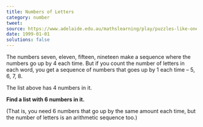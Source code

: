 ```yaml
---
title: Numbers of Letters
category: number
tweet: 
source: https://www.adelaide.edu.au/mathslearning/play/puzzles-like-one-hundred-factorial.pdf
date: 1999-01-01
solutions: false
---
```

The numbers seven, eleven, fifteen, nineteen make a sequence where the numbers go up by 4 each time. But if you count the number of letters in each word, you get a sequence of numbers that goes up by 1 each time – 5, 6, 7, 8.

The list above has 4 numbers in it.

**Find a list with 6 numbers in it.**

(That is, you need 6 numbers that go up by the same amount each time, but the number of letters is an arithmetic sequence too.)